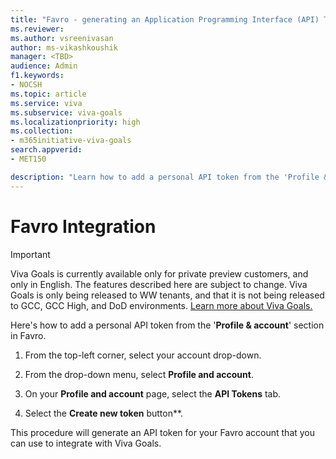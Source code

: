 ```yaml
---
title: "Favro - generating an Application Programming Interface (API) Token"
ms.reviewer: 
ms.author: vsreenivasan
author: ms-vikashkoushik
manager: <TBD>
audience: Admin
f1.keywords:
- NOCSH
ms.topic: article
ms.service: viva
ms.subservice: viva-goals
ms.localizationpriority: high
ms.collection:  
- m365initiative-viva-goals
search.appverid:
- MET150

description: "Learn how to add a personal API token from the 'Profile & account' section in Favro."
---
```


# Favro Integration

> [!IMPORTANT]
> Viva Goals is currently available only for private preview customers, and only in English. The features described here are subject to change. Viva Goals is only being released to WW tenants, and that it is not being released to GCC, GCC High, and DoD environments. [Learn more about Viva Goals.](https://go.microsoft.com/fwlink/?linkid=2189933)

Here's how to add a personal API token from the '**Profile & account**' section in Favro.
  
1. From the top-left corner, select your account drop-down.
  
2. From the drop-down menu, select **Profile and account**.
  
3. On your **Profile and account** page, select the **API Tokens** tab.
  
4. Select the **Create new token** button**.
  
This procedure will generate an API token for your Favro account that you can use to integrate with Viva Goals. 

